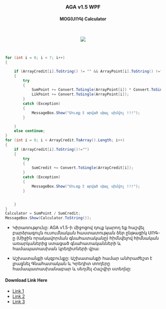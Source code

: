 <h3><p align="center"> AGA v1.5 WPF</p></h3>
<h4><p align="center"> MOG(ՄՈԳ) Calculator</p></h4></br>
<p align="center">
<img  src="https://github.com/VanHakobyan/AGA/blob/master/Bidza.gif?raw=true">
</p>
</br>

```C#
for (int i = 0; i < 7; i++)
{

    if (ArrayCredit[i].ToString() != "" && ArrayPoint[i].ToString() !="" )
    {
        try
        {
            SumPoint += Convert.ToSingle(ArrayPoint[i]) * Convert.ToSingle(ArrayCredit[i]);
            LikPoint += Convert.ToSingle(ArrayPoint[i]);
        }
        catch (Exception)
        {
            MessageBox.Show("Մուտք է արված սխալ սիմվոլ !!!");
        }

    }
    else continue;
}
for (int i = 0; i < ArrayCredit.ToArray().Length; i++)
{
    if (ArrayCredit[i].ToString()!="")
    {
        try
        {
            SumCredit += Convert.ToSingle(ArrayCredit[i]);
        }
        catch (Exception)
        {
            MessageBox.Show("Մուտք է արված սխալ սիմվոլ !!!");
        }


    }
}
Calculator = SumPoint / SumCredit;
MessageBox.Show(Calculator.ToString());
 ```

* Կիրառությունը: 
AGA v1.5-ի միջոցով դուք կարող եք հաշվել  բարձրագույն ուսումնական հաստատության ձեր ընթացիկ ՄՈԳ-ը (Միջին որակավորման գնահատականը) հիմնվելով հիմնական առարկաներից ստացած գնահատականների և համապատասխան կրեդիտների վրա:

* Աշխատանքի սկզբունքը: 
Աշխատանքի համար անհրաժեշտ է լրացնել Գնահատական և Կրեդիտ տողերը համապատասխանաբար և սեղմել Հաշվիր ստեղնը:

<h4>Download Link Here</h4>

* [Link 1](http://aparanblog.do.am/aga/AGAv1.5.rar) 
* [Link 2](https://drive.google.com/file/d/0By1MH5wlD0LhcE9mbXV2T0U0Zzg/view) 
* [Link 3](https://www.dropbox.com/s/wt5uq1mnwqp7dpa/AGAv1.5.rar?dl=0)

